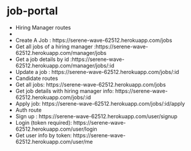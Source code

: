 # job-portal

<ul>
  <li>Hiring Manager routes <li/>
  <li>Create A Job :  https://serene-wave-62512.herokuapp.com/jobs</li>
    <li>Get all jobs of a hiring manager :https://serene-wave-62512.herokuapp.com/manager/jobs</li>
    <li>Get a job details by id  :https://serene-wave-62512.herokuapp.com/manager/jobs/:id</li>
    <li>Update a job : https://serene-wave-62512.herokuapp.com/jobs/:id</li>
    <li>Candidate routes</li>
    <li>Get all jobs: https://serene-wave-62512.herokuapp.com/jobs</li>
    <li>Get job details with hiring manager info: https://serene-wave-62512.herokuapp.com/jobs/:id</li>
  <li>Apply job: https://serene-wave-62512.herokuapp.com/jobs/:id/apply</li>
 <li>Auth route</li>
   <li>Sign up : https://serene-wave-62512.herokuapp.com/user/signup</li>
  <li>Login (token required): https://serene-wave-62512.herokuapp.com/user/login</li>
  <li>Get user info by token: https://serene-wave-62512.herokuapp.com/user/me</li>
</ul>
